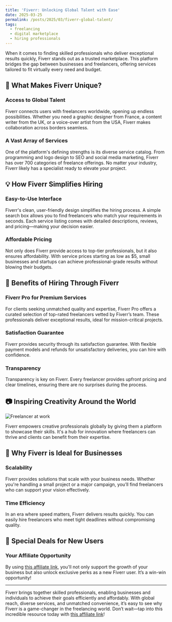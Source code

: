 ```yaml
---
title: 'Fiverr: Unlocking Global Talent with Ease'
date: 2025-03-25
permalink: /posts/2025/03/fiverr-global-talent/
tags:
  - freelancing
  - digital marketplace
  - hiring professionals
---
```


When it comes to finding skilled professionals who deliver exceptional results quickly, Fiverr stands out as a trusted marketplace. This platform bridges the gap between businesses and freelancers, offering services tailored to fit virtually every need and budget.

## 🌟 What Makes Fiverr Unique?

### Access to Global Talent
Fiverr connects users with freelancers worldwide, opening up endless possibilities. Whether you need a graphic designer from France, a content writer from the UK, or a voice-over artist from the USA, Fiverr makes collaboration across borders seamless.

### A Vast Array of Services
One of the platform's defining strengths is its diverse service catalog. From programming and logo design to SEO and social media marketing, Fiverr has over 700 categories of freelance offerings. No matter your industry, Fiverr likely has a specialist ready to elevate your project.

## 💡 How Fiverr Simplifies Hiring

### Easy-to-Use Interface
Fiverr's clean, user-friendly design simplifies the hiring process. A simple search box allows you to find freelancers who match your requirements in seconds. Each service listing comes with detailed descriptions, reviews, and pricing—making your decision easier.

### Affordable Pricing
Not only does Fiverr provide access to top-tier professionals, but it also ensures affordability. With service prices starting as low as $5, small businesses and startups can achieve professional-grade results without blowing their budgets.

## 🎯 Benefits of Hiring Through Fiverr

### Fiverr Pro for Premium Services
For clients seeking unmatched quality and expertise, Fiverr Pro offers a curated selection of top-rated freelancers vetted by Fiverr’s team. These professionals deliver exceptional results, ideal for mission-critical projects.

### Satisfaction Guarantee
Fiverr provides security through its satisfaction guarantee. With flexible payment models and refunds for unsatisfactory deliveries, you can hire with confidence.

### Transparency
Transparency is key on Fiverr. Every freelancer provides upfront pricing and clear timelines, ensuring there are no surprises during the process.

## 📷 Inspiring Creativity Around the World

![Freelancer at work](https://imgur.com/a/U6bAWLB)

Fiverr empowers creative professionals globally by giving them a platform to showcase their skills. It's a hub for innovation where freelancers can thrive and clients can benefit from their expertise.

<!-- ## 🎥 Discover Fiverr Through Video

[![What is Fiverr?](https://img.youtube.com/vi/BGjAwdSr1Ok.jpg)](https://www.youtube.com/watch?v=BGjAwdSr1Ok)

Watch this video to explore how Fiverr works and how it connects you with top-notch talent. -->

## 🚀 Why Fiverr is Ideal for Businesses

### Scalability
Fiverr provides solutions that scale with your business needs. Whether you're handling a small project or a major campaign, you’ll find freelancers who can support your vision effectively.

### Time Efficiency
In an era where speed matters, Fiverr delivers results quickly. You can easily hire freelancers who meet tight deadlines without compromising quality.

## 🌟 Special Deals for New Users

### Your Affiliate Opportunity
By using [this affiliate link](https://bit.ly/fiveeerr), you'll not only support the growth of your business but also unlock exclusive perks as a new Fiverr user. It’s a win-win opportunity!

---

Fiverr brings together skilled professionals, enabling businesses and individuals to achieve their goals efficiently and affordably. With global reach, diverse services, and unmatched convenience, it’s easy to see why Fiverr is a game-changer in the freelancing world. Don’t wait—tap into this incredible resource today with [this affiliate link](https://bit.ly/fiveeerr)!
